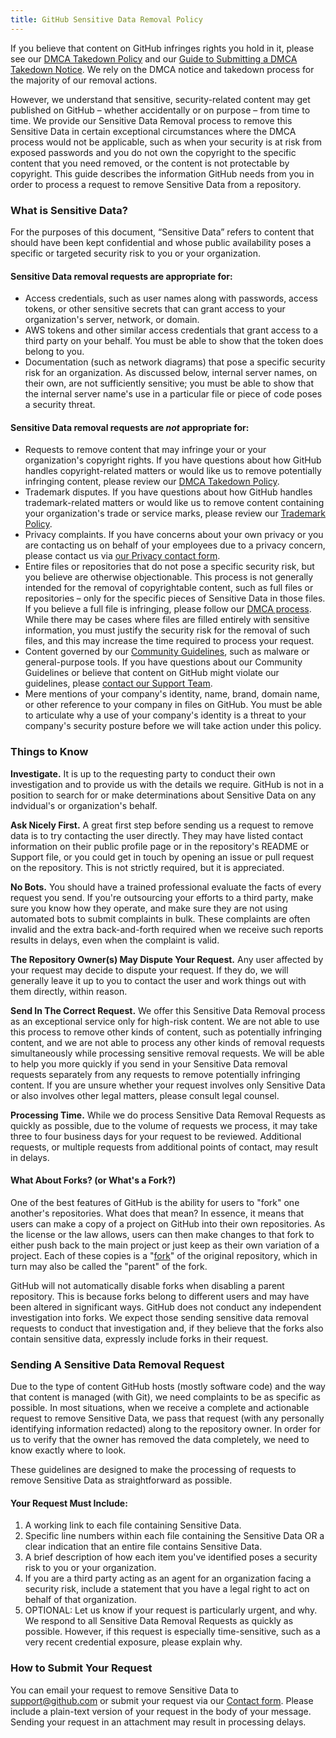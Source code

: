 ```yaml
---
title: GitHub Sensitive Data Removal Policy
---
```

If you believe that content on GitHub infringes rights you hold in it, please see our [DMCA Takedown Policy](/articles/dmca-takedown-policy/) and our [Guide to Submitting a DMCA Takedown Notice](/articles/guide-to-submitting-a-dmca-takedown-notice/). We rely on the DMCA notice and takedown process for the majority of our removal actions.

However, we understand that sensitive, security-related content may get published on GitHub – whether accidentally or on purpose – from time to time. We provide our Sensitive Data Removal process to remove this Sensitive Data in certain exceptional circumstances where the DMCA process would not be applicable, such as when your security is at risk from exposed passwords and you do not own the copyright to the specific content that you need removed, or the content is not protectable by copyright. This guide describes the information GitHub needs from you in order to process a request to remove Sensitive Data from a repository.

### What is Sensitive Data?

For the purposes of this document, “Sensitive Data” refers to content that should have been kept confidential and whose public availability poses a specific or targeted security risk to you or your organization.

#### Sensitive Data removal requests are appropriate for:
- Access credentials, such as user names along with passwords, access tokens, or other sensitive secrets that can grant access to your organization's server, network, or domain.
- AWS tokens and other similar access credentials that grant access to a third party on your behalf. You must be able to show that the token does belong to you.
- Documentation (such as network diagrams) that pose a specific security risk for an organization. As discussed below, internal server names, on their own, are not sufficiently sensitive; you must be able to show that the internal server name's use in a particular file or piece of code poses a security threat.

#### Sensitive Data removal requests are _not_ appropriate for:
-  Requests to remove content that may infringe your or your organization's copyright rights. If you have questions about how GitHub handles copyright-related matters or would like us to remove potentially infringing content, please review our [DMCA Takedown Policy](/articles/dmca-takedown-policy/).
- Trademark disputes. If you have questions about how GitHub handles trademark-related matters or would like us to remove content containing your organization's trade or service marks, please review our [Trademark Policy](/articles/github-trademark-policy/).
- Privacy complaints. If you have concerns about your own privacy or you are contacting us on behalf of your employees due to a privacy concern, please contact us via [our Privacy contact form](https://github.com/contact/privacy).
- Entire files or repositories that do not pose a specific security risk, but you believe are otherwise objectionable. This process is not generally intended for the removal of copyrightable content, such as full files or repositories – only for the specific pieces of Sensitive Data in those files. If you believe a full file is infringing, please follow our [DMCA process](/articles/dmca-takedown-policy/). While there may be cases where files are filled entirely with sensitive information, you must justify the security risk for the removal of such files, and this may increase the time required to process your request.
- Content governed by our [Community Guidelines](/articles/github-community-guidelines/), such as malware or general-purpose tools. If you have questions about our Community Guidelines or believe that content on GitHub might violate our guidelines, please [contact our Support Team](https://github.com/contact/).
- Mere mentions of your company's identity, name, brand, domain name, or other reference to your company in files on GitHub. You must be able to articulate why a use of your company's identity is a threat to your company's security posture before we will take action under this policy.

### Things to Know

**Investigate.** It is up to the requesting party to conduct their own investigation and to provide us with the details we require. GitHub is not in a position to search for or make determinations about Sensitive Data on any indvidual's or organization's behalf.

**Ask Nicely First.** A great first step before sending us a request to remove data is to try contacting the user directly. They may have listed contact information on their public profile page or in the repository's README or Support file, or you could get in touch by opening an issue or pull request on the repository. This is not strictly required, but it is appreciated.

**No Bots.** You should have a trained professional evaluate the facts of every request you send. If you're outsourcing your efforts to a third party, make sure you know how they operate, and make sure they are not using automated bots to submit complaints in bulk. These complaints are often invalid and the extra back-and-forth required when we receive such reports results in delays, even when the complaint is valid.

**The Repository Owner(s) May Dispute Your Request.** Any user affected by your request may decide to dispute your request. If they do, we will generally leave it up to you to contact the user and work things out with them directly, within reason.

**Send In The Correct Request.** We offer this Sensitive Data Removal process as an exceptional service only for high-risk content. We are not able to use this process to remove other kinds of content, such as potentially infringing content, and we are not able to process any other kinds of removal requests simultaneously while processing sensitive removal requests. We will be able to help you more quickly if you send in your Sensitive Data removal requests separately from any requests to remove potentially infringing content. If you are unsure whether your request involves only Sensitive Data or also involves other legal matters, please consult legal counsel.

**Processing Time.** While we do process Sensitive Data Removal Requests as quickly as possible, due to the volume of requests we process, it may take three to four business days for your request to be reviewed. Additional requests, or multiple requests from additional points of contact, may result in delays.

#### What About Forks? (or What's a Fork?)
One of the best features of GitHub is the ability for users to "fork" one another's repositories. What does that mean? In essence, it means that users can make a copy of a project on GitHub into their own repositories. As the license or the law allows, users can then make changes to that fork to either push back to the main project or just keep as their own variation of a project. Each of these copies is a "[fork](/articles/github-glossary/#fork)" of the original repository, which in turn may also be called the "parent" of the fork.

GitHub will not automatically disable forks when disabling a parent repository. This is because forks belong to different users and may have been altered in significant ways. GitHub does not conduct any independent investigation into forks. We expect those sending sensitive data removal requests to conduct that investigation and, if they believe that the forks also contain sensitive data, expressly include forks in their request.

### Sending A Sensitive Data Removal Request

Due to the type of content GitHub hosts (mostly software code) and the way that content is managed (with Git), we need complaints to be as specific as possible. In most situations, when we receive a complete and actionable request to remove Sensitive Data, we pass that request (with any personally identifying information redacted) along to the repository owner. In order for us to verify that the owner has removed the data completely, we need to know exactly where to look.

These guidelines are designed to make the processing of requests to remove Sensitive Data as straightforward as possible.

#### Your Request Must Include:

1. A working link to each file containing Sensitive Data.
2. Specific line numbers within each file containing the Sensitive Data OR a clear indication that an entire file contains Sensitive Data.
3. A brief description of how each item you've identified poses a security risk to you or your organization.
4. If you are a third party acting as an agent for an organization facing a security risk, include a statement that you have a legal right to act on behalf of that organization.
5. OPTIONAL: Let us know if your request is particularly urgent, and why. We respond to all Sensitive Data Removal Requests as quickly as possible. However, if this request is especially time-sensitive, such as a very recent credential exposure, please explain why.

### How to Submit Your Request

You can email your request to remove Sensitive Data to <a href="mailto:support@github.com" data-proofer-ignore>support&#64;github.com</a> or submit your request via our [Contact form](https://github.com/contact/). Please include a plain-text version of your request in the body of your message. Sending your request in an attachment may result in processing delays.
